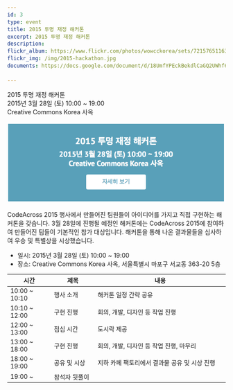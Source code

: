 ```yaml
---
id: 3
type: event
title: 2015 투명 재정 해커톤
excerpt: 2015 투명 재정 해커톤
description:
flickr_album: https://www.flickr.com/photos/wowcckorea/sets/72157651163126937/
flickr_img: /img/2015-hackathon.jpg
documents: https://docs.google.com/document/d/18UmfYPEckBekdlCaGQ2UWhf66hMflGltKKe59DDGT6M/edit?usp=sharing

---
```

<div class="text-center">
  <p>
  2015 투명 재정 해커톤<br />
  2015년 3월 28일 (토) 10:00 ~ 19:00<br />
  Creative Commons Korea 사옥
  </p>
</div>

<p class="thumbnail">
  <img src="/img/hackathon.png" alt="2015 투명 재정 해커톤" />
</p>

CodeAcross 2015 행사에서 만들어진 팀원들이 아이디어를 가지고 직접 구현하는 해커톤을 갖습니다. 3월 28일에 진행될 예정인 해커톤에는 CodeAcross 2015에 참여하여 만들어진 팀들이 기본적인 참가 대상입니다. 해커톤을 통해 나온 결과물들을 심사하여 우승 및 특별상을 시상했습니다.

* 일시: 2015년 3월 28일 (토) 10:00 ~ 19:00
* 장소: Creative Commons Korea 사옥, 서울특별시 마포구 서교동 363-20 5층

<table class="table">
  <thead>
    <tr>
      <th width="20%">시간</th>
      <th width="20%">제목</th>
      <th width="60%">내용</th>
    </tr>
  </thead>
  <tbody>
    <tr>
      <td>10:00 ~ 10:10</td>
      <td>행사 소개</td>
      <td>해커톤 일정 간략 공유</td>
    </tr>
    <tr>
      <td>10:10 ~ 12:00</td>
      <td>구현 진행</td>
      <td>회의, 개발, 디자인 등 작업 진행</td>
    </tr>
    <tr>
      <td>12:00 ~ 13:00</td>
      <td>점심 시간</td>
      <td>도시락 제공</td>
    </tr>
    <tr>
      <td>13:00 ~ 18:00</td>
      <td>구현 진행</td>
      <td>회의, 개발, 디자인 등 작업 진행, 마무리</td>
    </tr>
    <tr>
      <td>18:00 ~ 19:00</td>
      <td>공유 및 시상</td>
      <td>지하 카페 팩토리에서 결과물 공유 및 시상 진행</td>
    </tr>
    <tr>
      <td>19:00 ~</td>
      <td>참석자 뒷풀이</td>
      <td></td>
    </tr>
  </tbody>
</table>
